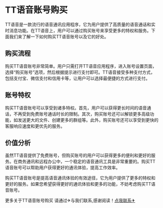 # TT语音账号购买

TT语音是一款流行的语音通讯应用程序，它为用户提供了高质量的语音通话和实时消息功能。在TT语音上，用户可以通过购买账号来享受更多的特权和服务。下面我们来了解一下如何购买TT语音账号以及它的好处。

## 购买流程

购买TT语音账号非常简单。用户只需打开TT语音应用程序，进入账号设置页面，选择“购买账号”选项，然后根据提示进行支付即可。TT语音接受多种支付方式，包括支付宝、微信支付和信用卡等，让用户可以选择最便捷的方式进行支付。

## 账号特权

购买TT语音账号可以享受到诸多特权。首先，用户可以获得更长时间的语音通话，不再受到免费账号通话时长的限制。其次，购买账号还可以解锁更多高级功能，如发送更大的文件、创建更多的群组等。此外，购买账号还可以享受到更快的客服响应速度和更优先的服务。

## 价值分析

虽然TT语音提供了免费账号，但购买账号的用户可以获得更多的便利和更好的服务。在商务通讯和远程办公中，一个稳定的语音通讯工具是非常重要的。购买TT语音账号可以帮助用户获得更好的通讯体验，提高工作效率。

购买TT语音账号是提高语音通讯体验的有效途径，它为用户提供了更多的特权和更好的服务。如果您希望获得更好的通讯体验和更多的功能，不妨考虑购买TT语音账号。

更多关于TT语音账号购买 请通过✈与我们联系,感谢阅读！[点我联系✈](https://mail.G208.com)